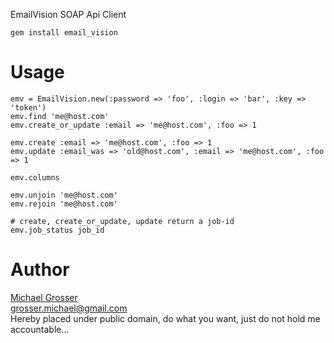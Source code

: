 EmailVision SOAP Api Client

    gem install email_vision

Usage
=====

    emv = EmailVision.new(:password => 'foo', :login => 'bar', :key => 'token')
    emv.find 'me@host.com'
    emv.create_or_update :email => 'me@host.com', :foo => 1

    emv.create :email => 'me@host.com', :foo => 1
    emv.update :email_was => 'old@host.com', :email => 'me@host.com', :foo => 1

    emv.columns

    emv.unjoin 'me@host.com'
    emv.rejoin 'me@host.com'

    # create, create_or_update, update return a job-id
    emv.job_status job_id

Author
======
[Michael Grosser](http://pragmatig.wordpress.com)  
grosser.michael@gmail.com  
Hereby placed under public domain, do what you want, just do not hold me accountable...